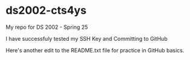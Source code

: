 # ds2002-cts4ys

My repo for DS 2002 - Spring 25

I have successfuly tested my SSH Key and Committing to GitHub

Here's another edit to the README.txt file for practice in GitHub basics.
